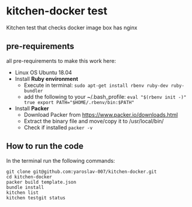 
# kitchen-docker test
Kitchen test that checks docker image box has nginx

## pre-requirements

all pre-requirements to make this work here:
- Linux OS Ubuntu 18.04
- Install **Ruby environment**
	- Execute in terminal: ```sudo apt-get install rbenv ruby-dev ruby-bundler```
	- add the following to your ~/.bash_profile:
			```
			eval "$(rbenv init -)"
			true
			export PATH="$HOME/.rbenv/bin:$PATH"
			```
- Install **Packer**
	- Download Packer from https://www.packer.io/downloads.html
	- Extract the binary file and move/copy it to /usr/local/bin/
	- Check if installed 
		``` packer -v ```


## How to run the code
In the terminal run the following commands:

    git clone git@github.com:yaroslav-007/kitchen-docker.git
    cd kitchen-docker
    packer build template.json
    bundle install 
    kitchen list
    kitchen testgit status